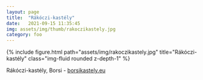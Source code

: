 ```yaml
---
layout: page
title:  "Rákóczi-kastély"
date:   2021-09-15 11:35:45
img: assets/img/thumb/rakoczikastely.jpg
category: foo
---
```



<div class="row">
    <div class="col-sm mt-3 mt-md-0">
        {% include figure.html path="assets/img/rakoczikastely.jpg" title="Rákóczi-kastély" class="img-fluid rounded z-depth-1" %}
    </div>
</div>

Rákóczi-kastély, Borsi - [borsikastely.eu](https://www.borsikastely.eu)
